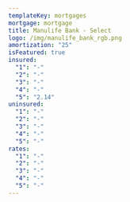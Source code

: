 ```yaml
---
templateKey: mortgages
mortgage: mortgage
title: Manulife Bank - Select
logo: /img/manulife_bank_rgb.png
amortization: "25"
isFeatured: true
insured:
  "1": "-"
  "2": "-"
  "3": "-"
  "4": "-"
  "5": "2.14"
uninsured:
  "1": "-"
  "2": "-"
  "3": "-"
  "4": "-"
  "5": "-"
rates:
  "1": "-"
  "2": "-"
  "3": "-"
  "4": "-"
  "5": "-"
---
```

